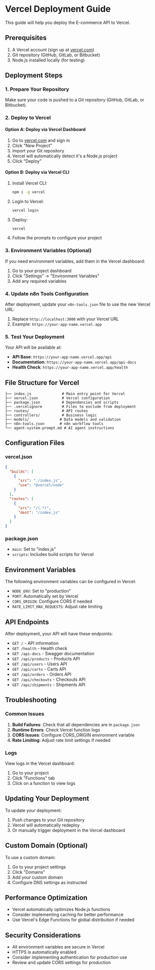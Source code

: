 # Vercel Deployment Guide

This guide will help you deploy the E-commerce API to Vercel.

## Prerequisites

1. A Vercel account (sign up at [vercel.com](https://vercel.com))
2. Git repository (GitHub, GitLab, or Bitbucket)
3. Node.js installed locally (for testing)

## Deployment Steps

### 1. Prepare Your Repository

Make sure your code is pushed to a Git repository (GitHub, GitLab, or Bitbucket).

### 2. Deploy to Vercel

#### Option A: Deploy via Vercel Dashboard

1. Go to [vercel.com](https://vercel.com) and sign in
2. Click "New Project"
3. Import your Git repository
4. Vercel will automatically detect it's a Node.js project
5. Click "Deploy"

#### Option B: Deploy via Vercel CLI

1. Install Vercel CLI:

   ```bash
   npm i -g vercel
   ```

2. Login to Vercel:

   ```bash
   vercel login
   ```

3. Deploy:

   ```bash
   vercel
   ```

4. Follow the prompts to configure your project

### 3. Environment Variables (Optional)

If you need environment variables, add them in the Vercel dashboard:

1. Go to your project dashboard
2. Click "Settings" → "Environment Variables"
3. Add any required variables

### 4. Update n8n Tools Configuration

After deployment, update your `n8n-tools.json` file to use the new Vercel URL:

1. Replace `http://localhost:3000` with your Vercel URL
2. Example: `https://your-app-name.vercel.app`

### 5. Test Your Deployment

Your API will be available at:

- **API Base**: `https://your-app-name.vercel.app/api`
- **Documentation**: `https://your-app-name.vercel.app/api-docs`
- **Health Check**: `https://your-app-name.vercel.app/health`

## File Structure for Vercel

```
├── index.js              # Main entry point for Vercel
├── vercel.json           # Vercel configuration
├── package.json          # Dependencies and scripts
├── .vercelignore         # Files to exclude from deployment
├── routes/               # API routes
├── controllers/          # Business logic
├── models/              # Data models and validation
├── n8n-tools.json       # n8n workflow tools
└── agent-system-prompt.md # AI agent instructions
```

## Configuration Files

### vercel.json

```json
{
  "builds": [
    {
      "src": "./index.js",
      "use": "@vercel/node"
    }
  ],
  "routes": [
    {
      "src": "/(.*)",
      "dest": "/index.js"
    }
  ]
}
```

### package.json

- `main`: Set to "index.js"
- `scripts`: Includes build scripts for Vercel

## Environment Variables

The following environment variables can be configured in Vercel:

- `NODE_ENV`: Set to "production"
- `PORT`: Automatically set by Vercel
- `CORS_ORIGIN`: Configure CORS if needed
- `RATE_LIMIT_MAX_REQUESTS`: Adjust rate limiting

## API Endpoints

After deployment, your API will have these endpoints:

- `GET /` - API information
- `GET /health` - Health check
- `GET /api-docs` - Swagger documentation
- `GET /api/products` - Products API
- `GET /api/users` - Users API
- `GET /api/carts` - Carts API
- `GET /api/orders` - Orders API
- `GET /api/checkouts` - Checkouts API
- `GET /api/shipments` - Shipments API

## Troubleshooting

### Common Issues

1. **Build Failures**: Check that all dependencies are in `package.json`
2. **Runtime Errors**: Check Vercel function logs
3. **CORS Issues**: Configure CORS_ORIGIN environment variable
4. **Rate Limiting**: Adjust rate limit settings if needed

### Logs

View logs in the Vercel dashboard:

1. Go to your project
2. Click "Functions" tab
3. Click on a function to view logs

## Updating Your Deployment

To update your deployment:

1. Push changes to your Git repository
2. Vercel will automatically redeploy
3. Or manually trigger deployment in the Vercel dashboard

## Custom Domain (Optional)

To use a custom domain:

1. Go to your project settings
2. Click "Domains"
3. Add your custom domain
4. Configure DNS settings as instructed

## Performance Optimization

- Vercel automatically optimizes Node.js functions
- Consider implementing caching for better performance
- Use Vercel's Edge Functions for global distribution if needed

## Security Considerations

- All environment variables are secure in Vercel
- HTTPS is automatically enabled
- Consider implementing authentication for production use
- Review and update CORS settings for production
